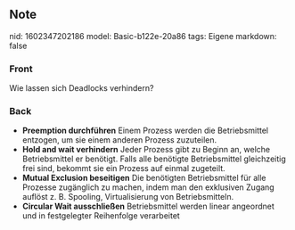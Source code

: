 ## Note
nid: 1602347202186
model: Basic-b122e-20a86
tags: Eigene
markdown: false

### Front
Wie lassen sich Deadlocks verhindern?

### Back
<ul>
  <li><strong>Preemption durchführen</strong> Einem Prozess werden
  die Betriebsmittel entzogen, um sie einem anderen Prozess
  zuzuteilen.
  <li><strong>Hold and wait verhindern</strong> Jeder Prozess gibt
  zu Beginn an, welche Betriebsmittel er benötigt. Falls alle
  benötigte Betriebsmittel gleichzeitig frei sind, bekommt sie ein
  Prozess auf einmal zugeteilt.
  <li><strong>Mutual Exclusion beseitigen</strong> Die benötigten
  Betriebsmittel für alle Prozesse zugänglich zu machen, indem man
  den exklusiven Zugang auflöst z. B. Spooling, Virtualisierung von
  Betriebsmitteln.
  <li><strong>Circular Wait ausschließen</strong> Betriebsmittel
  werden linear angeordnet und in festgelegter Reihenfolge
  verarbeitet
</ul>
